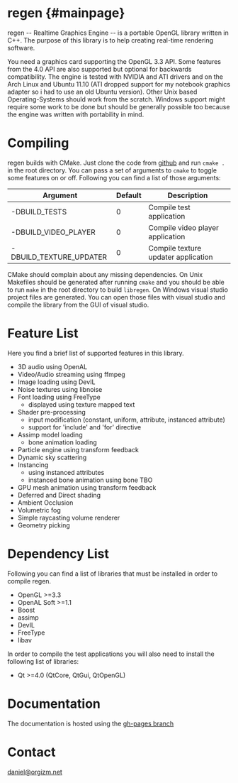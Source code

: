 regen {#mainpage}
============

regen -- Realtime Graphics Engine -- is a portable OpenGL library written in C++.
The purpose of this library is to help creating
real-time rendering software.

You need a graphics card supporting the OpenGL 3.3 API.
Some features from the 4.0 API are also supported but optional for backwards compatibility.
The engine is tested with NVIDIA and ATI drivers and on the
Arch Linux and Ubuntu 11.10 (ATI dropped support for my notebook
graphics adapter so i had to use an old Ubuntu version).
Other Unix based Operating-Systems should work from the scratch.
Windows support might require some work to be done but should be generally
possible too because the engine was written with portability in mind.

Compiling
=========================
regen builds with CMake. Just clone the code from [github](https://github.com/daniel86/regen) and run `cmake .` in the root directory.
You can pass a set of arguments to `cmake` to toggle some features on or off. Following you can find a list of those arguments:

Argument                | Default | Description
----------------------- | ------- | ------------
-DBUILD_TESTS           | 0       | Compile test application 
-DBUILD_VIDEO_PLAYER    | 0       | Compile video player application
-DBUILD_TEXTURE_UPDATER | 0       | Compile texture updater application

CMake should complain about any missing dependencies. On Unix Makefiles should be generated after running `cmake` and you should be able to run `make` in the root directory to build `libregen`.
On Windows visual studio project files are generated. You can open those files with visual studio 
and compile the library from the GUI of visual studio.

Feature List
=========================
Here you find a brief list of supported features in this library.

- 3D audio using OpenAL
- Video/Audio streaming using ffmpeg
- Image loading using DevIL
- Noise textures using libnoise
- Font loading using FreeType
    - displayed using texture mapped text
- Shader pre-processing
    - input modification (constant, uniform, attribute, instanced attribute)
    - support for 'include' and 'for' directive
- Assimp model loading
    - bone animation loading
- Particle engine using transform feedback
- Dynamic sky scattering
- Instancing
    - using instanced attributes
    - instanced bone animation using bone TBO
- GPU mesh animation using transform feedback
- Deferred and Direct shading
- Ambient Occlusion
- Volumetric fog
- Simple raycasting volume renderer
- Geometry picking

Dependency List
=========================
Following you can find a list of libraries that must be installed in order
to compile regen.
- OpenGL >=3.3
- OpenAL Soft >=1.1
- Boost
- assimp
- DevIL
- FreeType
- libav

In order to compile the test applications you will also need to install
the following list of libraries:
- Qt >=4.0 (QtCore, QtGui, QtOpenGL)

Documentation
=========================
The documentation is hosted using the [gh-pages branch](http://daniel86.github.com/regen/)

Contact
=========================
daniel@orgizm.net

